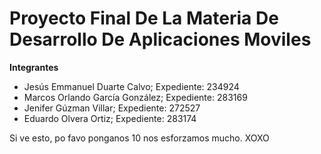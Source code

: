 # Proyecto Final De La Materia De Desarrollo De Aplicaciones Moviles

**Integrantes**

- Jesús Emmanuel Duarte Calvo; Expediente: 234924
- Marcos Orlando García González; Expediente: 283169
- Jenifer Gúzman Villar; Expediente: 272527
- Eduardo Olvera Ortiz; Expediente: 283174

Si ve esto, po favo ponganos 10 nos esforzamos mucho. XOXO
